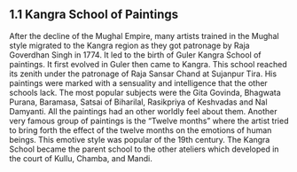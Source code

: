 ## 1.1 Kangra School of Paintings
After the decline of the Mughal Empire, many artists trained in the Mughal style migrated to the Kangra region as they got patronage by Raja Goverdhan Singh in 1774. It led to the birth of Guler Kangra School of paintings. It first evolved in Guler then came to Kangra. This school reached its zenith under the patronage of Raja Sansar Chand at Sujanpur Tira. His paintings were marked with a sensuality and intelligence that the other schools lack.
The most popular subjects were the Gita Govinda, Bhagwata Purana, Baramasa, Satsai of Biharilal, Rasikpriya of Keshvadas and Nal Damyanti. All the paintings had an other worldly feel about them. Another very famous group of paintings is the “Twelve months” where the artist tried to bring forth the effect of the twelve months on the emotions of human beings. This emotive style was popular of the 19th century. The Kangra School became the parent school to the other ateliers which developed in the court of Kullu, Chamba, and Mandi.